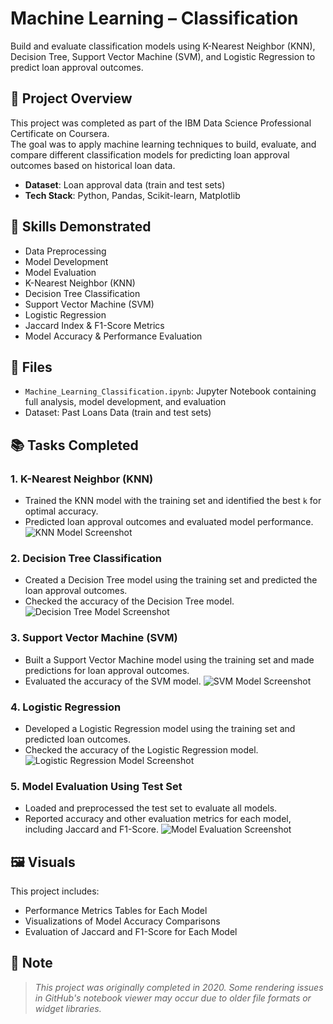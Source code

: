 # Machine Learning – Classification

Build and evaluate classification models using K-Nearest Neighbor (KNN), Decision Tree, Support Vector Machine (SVM), and Logistic Regression to predict loan approval outcomes.

## 📄 Project Overview

This project was completed as part of the IBM Data Science Professional Certificate on Coursera.  
The goal was to apply machine learning techniques to build, evaluate, and compare different classification models for predicting loan approval outcomes based on historical loan data.

- **Dataset**: Loan approval data (train and test sets)
- **Tech Stack**: Python, Pandas, Scikit-learn, Matplotlib

## 🔧 Skills Demonstrated

- Data Preprocessing
- Model Development
- Model Evaluation
- K-Nearest Neighbor (KNN)
- Decision Tree Classification
- Support Vector Machine (SVM)
- Logistic Regression
- Jaccard Index & F1-Score Metrics
- Model Accuracy & Performance Evaluation

## 📁 Files

- `Machine_Learning_Classification.ipynb`: Jupyter Notebook containing full analysis, model development, and evaluation
- Dataset: Past Loans Data (train and test sets)

## 📚 Tasks Completed

### 1. **K-Nearest Neighbor (KNN)**

- Trained the KNN model with the training set and identified the best `k` for optimal accuracy.
- Predicted loan approval outcomes and evaluated model performance.
  ![KNN Model Screenshot](https://github.com/amandavolkamer/IBM-Data-Science-Coursera-Projects/blob/6ff0644707b4378f49f0d908937f768c82922cd5/Machine%20Learning/Images/KNN%20Model%20Screenshot.png)

### 2. **Decision Tree Classification**

- Created a Decision Tree model using the training set and predicted the loan approval outcomes.
- Checked the accuracy of the Decision Tree model.
  ![Decision Tree Model Screenshot](https://github.com/amandavolkamer/IBM-Data-Science-Coursera-Projects/blob/6ff0644707b4378f49f0d908937f768c82922cd5/Machine%20Learning/Images/Decision%20Tree%20Model%20Screenshot.png)

### 3. **Support Vector Machine (SVM)**

- Built a Support Vector Machine model using the training set and made predictions for loan approval outcomes.
- Evaluated the accuracy of the SVM model.
  ![SVM Model Screenshot](https://github.com/amandavolkamer/IBM-Data-Science-Coursera-Projects/blob/6ff0644707b4378f49f0d908937f768c82922cd5/Machine%20Learning/Images/Support%20Vector%20Machine%20Model%20Screenshot.png)

### 4. **Logistic Regression**

- Developed a Logistic Regression model using the training set and predicted loan outcomes.
- Checked the accuracy of the Logistic Regression model.
  ![Logistic Regression Model Screenshot](https://github.com/amandavolkamer/IBM-Data-Science-Coursera-Projects/blob/6ff0644707b4378f49f0d908937f768c82922cd5/Machine%20Learning/Images/Logistic%20Regression%20Model%20Screenshot.png)

### 5. **Model Evaluation Using Test Set**

- Loaded and preprocessed the test set to evaluate all models.
- Reported accuracy and other evaluation metrics for each model, including Jaccard and F1-Score.
  ![Model Evaluation Screenshot](https://github.com/amandavolkamer/IBM-Data-Science-Coursera-Projects/blob/6ff0644707b4378f49f0d908937f768c82922cd5/Machine%20Learning/Images/Model%20Evaluation%20Screenshot.png)

## 🖼️ Visuals

This project includes:
- Performance Metrics Tables for Each Model
- Visualizations of Model Accuracy Comparisons
- Evaluation of Jaccard and F1-Score for Each Model

## 📢 Note

> _This project was originally completed in 2020. Some rendering issues in GitHub's notebook viewer may occur due to older file formats or widget libraries._
